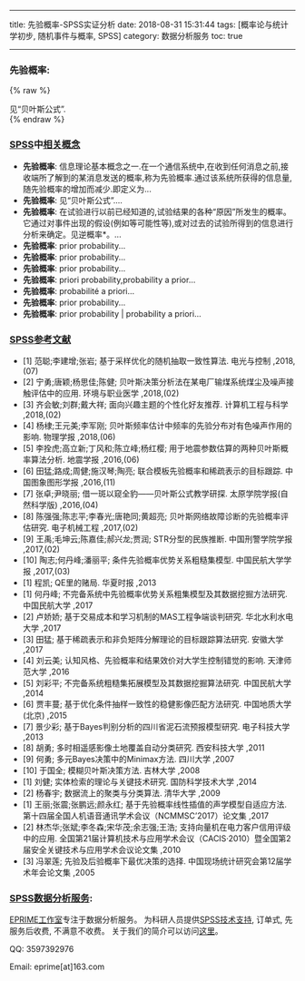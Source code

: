 
---
title: 先验概率-SPSS实证分析
date: 2018-08-31 15:31:44
tags: [概率论与统计学初步, 随机事件与概率, SPSS]
category: 数据分析服务
toc: true

---



<span></span>
<!-- more -->



### 先验概率:

{% raw %}
<div class="p1">见“贝叶斯公式”.</div>
{% endraw %}



### [SPSS](/tags/SPSS/)中[相关概念](/categories/数据分析服务)

- **先验概率**: 信息理论基本概念之一.在一个通信系统中,在收到任何消息之前,接收端所了解到的某消息发送的概率,称为先验概率.通过该系统所获得的信息量,随先验概率的增加而减少.即定义为...
- **先验概率**: 见“贝叶斯公式”....
- **先验概率**: 在试验进行以前已经知道的,试验结果的各种“原因”所发生的概率。它通过对事件出现的假设(例如等可能性等),或对过去的试验所得到的信息进行分析来确定。见逆概率*。...
- **先验概率**: prior probability...
- **先验概率**: prior probability...
- **先验概率**: prior probability...
- **先验概率**: priori probability,probability a prior...
- **先验概率**: probabilité a priori...
- **先验概率**: prior probability...
- **先验概率**: prior probability | probability a priori...


### [SPSS](/tags/SPSS/)[参考文献](/categories/数据分析服务/)

- [1]  范聪;李建增;张岩; 基于采样优化的随机抽取一致性算法. 电光与控制 ,2018,(07)
- [2]  宁勇;唐颖;杨思佳;陈健; 贝叶斯决策分析法在某电厂输煤系统煤尘及噪声接触评估中的应用. 环境与职业医学 ,2018,(02)
- [3]  齐会敏;刘群;戴大祥; 面向兴趣主题的个性化好友推荐. 计算机工程与科学 ,2018,(02)
- [4]  杨棣;王元美;李军刚; 贝叶斯频率估计中频率的先验分布对有色噪声作用的影响. 物理学报 ,2018,(06)
- [5]  李拴虎;高立新;丁风和;陈立峰;杨红樱; 用于地震参数估算的两种贝叶斯概率算法分析. 地震学报 ,2016,(06)
- [6]  田猛;路成;周健;施汉琴;陶亮; 联合模板先验概率和稀疏表示的目标跟踪. 中国图象图形学报 ,2016,(11)
- [7]  张卓;尹晓丽; 借一斑以窥全豹——贝叶斯公式教学研探. 太原学院学报(自然科学版) ,2016,(04)
- [8]  陈强强;陈志平;李春光;唐艳同;黄超亮; 贝叶斯网络故障诊断的先验概率评估研究. 电子机械工程 ,2017,(02)
- [9]  王禹;毛坤云;陈嘉佳;郝兴龙;贾润; STR分型的民族推断. 中国刑警学院学报 ,2017,(02)
- [10]  陶志;何丹峰;潘丽平; 条件先验概率优势关系粗糙集模型. 中国民航大学学报 ,2017,(03)
- [1]  程凯; QE里的赌局. 华夏时报 ,2013
- [1]  何丹峰; 不完备系统中先验概率优势关系粗集模型及其数据挖掘方法研究. 中国民航大学 ,2017
- [2]  卢娇娇; 基于交易成本和学习机制的MAS工程争端谈判研究. 华北水利水电大学 ,2017
- [3]  田猛; 基于稀疏表示和非负矩阵分解理论的目标跟踪算法研究. 安徽大学 ,2017
- [4]  刘云美; 认知风格、先验概率和结果效价对大学生控制错觉的影响. 天津师范大学 ,2016
- [5]  刘彩平; 不完备系统粗糙集拓展模型及其数据挖掘算法研究. 中国民航大学 ,2014
- [6]  贾丰蔓; 基于优化条件抽样一致性的稳健影像匹配方法研究. 中国地质大学(北京) ,2015
- [7]  景少彩; 基于Bayes判别分析的四川省泥石流预报模型研究. 电子科技大学 ,2013
- [8]  胡勇; 多时相遥感影像土地覆盖自动分类研究. 西安科技大学 ,2011
- [9]  何勇; 多元Bayes决策中的Minimax方法. 四川大学 ,2007
- [10]  于国全; 模糊贝叶斯决策方法. 吉林大学 ,2008
- [1]  刘健; 实体检索的理论与关键技术研究. 国防科学技术大学 ,2014
- [2]  杨春宇; 数据流上的聚类与分类算法. 清华大学 ,2009
- [1]  王丽;张震;张鹏远;颜永红; 基于先验概率线性插值的声学模型自适应方法. 第十四届全国人机语音通讯学术会议（NCMMSC’2017）论文集 ,2017
- [2]  林杰华;张斌;李冬森;宋华茂;余志强;王浩; 支持向量机在电力客户信用评级中的应用. 全国第21届计算机技术与应用学术会议（CACIS·2010）暨全国第2届安全关键技术与应用学术会议论文集 ,2010
- [3]  冯翠莲; 先验及后验概率下最优决策的选择. 中国现场统计研究会第12届学术年会论文集 ,2005


### [SPSS](/tags/SPSS/)[数据分析服务](/categories/数据分析服务/):
[EPRIME工作室](http://eprime.cn/)专注于数据分析服务。
为科研人员提供[SPSS技术支持](http://eprime.cn/2018/08/18/EPRIME工作室SPSS代做服务详情/), 订单式, 先服务后收费, 不满意不收费。
关于我们的简介可以访问[这里](http://eprime.cn/2018/08/17/关于EPRIME工作室/)。

QQ: 3597392976

Email: eprime[at]163.com


